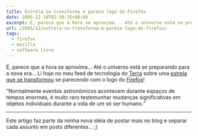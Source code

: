```yaml
---
title: Estrela se transforma e parece logo do Firefox
date: 2005-12-10T01:39:35+00:00
excerpt: É, parece que a hora se aproxima... Até o universo está se preparando para a nova era...
url: /2005/12/estrela-se-transforma-e-parece-logo-do-firefox/
tags:
  - firefox
  - mozilla
  - software livre
---
```


É, parece que a hora se aproxima… Até o universo está se preparando para a nova era… Li hoje no meu feed de tecnologia do [Terra][1] sobre uma [estrela que se transformou][2] se parecendo com o logo do [Firefox][3]!

<q>Normalmente eventos astronômicos acontecem durante espaços de tempos enormes, é muito raro testemunhar mudanças significativas em objetos individuais durante a vida de um só ser humano.</q>

---

Este artigo faz parte da minha nova idéia de postar mais no blog e separar cada assunto em posts diferentes… ;)

[1]: http://www.terra.com.br
[2]: http://tecnologia.terra.com.br/interna/0,,OI790479-EI4801,00.html
[3]: http://www.getfirefox.com
